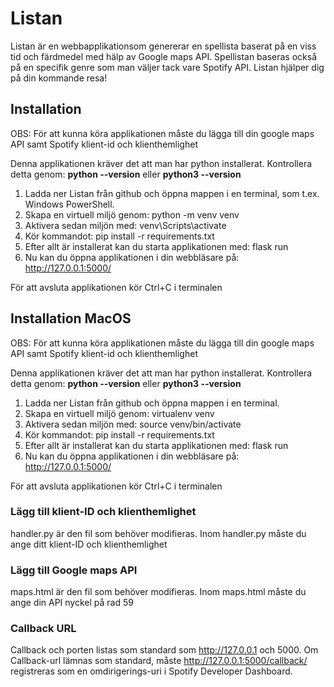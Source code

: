 # Listan

Listan är en webbapplikationsom genererar en spellista baserat på en viss tid och färdmedel med hälp av Google maps API. Spellistan baseras också på en specifik genre som man väljer tack vare Spotify API. Listan hjälper dig på din kommande resa!

## Installation

OBS: För att kunna köra applikationen måste du lägga till din google maps API samt Spotify klient-id och klienthemlighet

Denna applikationen kräver det att man har python installerat. Kontrollera detta genom: **python --version** eller **python3 --version**

1. Ladda ner Listan från github och öppna mappen i en terminal, som t.ex. Windows PowerShell. 
2. Skapa en virtuell miljö genom: python -m venv venv
3. Aktivera sedan miljön med: venv\Scripts\activate
4. Kör kommandot: pip install -r requirements.txt
5. Efter allt är installerat kan du starta applikationen med: flask run
6. Nu kan du öppna applikationen i din webbläsare på: http://127.0.0.1:5000/

För att avsluta applikationen kör Ctrl+C i terminalen

## Installation MacOS

OBS: För att kunna köra applikationen måste du lägga till din google maps API samt Spotify klient-id och klienthemlighet

Denna applikationen kräver det att man har python installerat. Kontrollera detta genom: **python --version** eller **python3 --version**

1. Ladda ner Listan från github och öppna mappen i en terminal. 
2. Skapa en virtuell miljö genom: virtualenv venv
3. Aktivera sedan miljön med: source venv/bin/activate
4. Kör kommandot: pip install -r requirements.txt
5. Efter allt är installerat kan du starta applikationen med: flask run
6. Nu kan du öppna applikationen i din webbläsare på: http://127.0.0.1:5000/

För att avsluta applikationen kör Ctrl+C i terminalen

### Lägg till klient-ID och klienthemlighet

handler.py är den fil som behöver modifieras. Inom handler.py måste du ange ditt klient-ID och klienthemlighet

### Lägg till Google maps API

maps.html är den fil som behöver modifieras. Inom maps.html måste du ange din API nyckel på rad 59

### Callback URL
Callback och porten listas som standard som http://127.0.0.1 och 5000. Om Callback-url lämnas som standard, måste http://127.0.0.1:5000/callback/ registreras som en omdirigerings-uri i Spotify Developer Dashboard.
